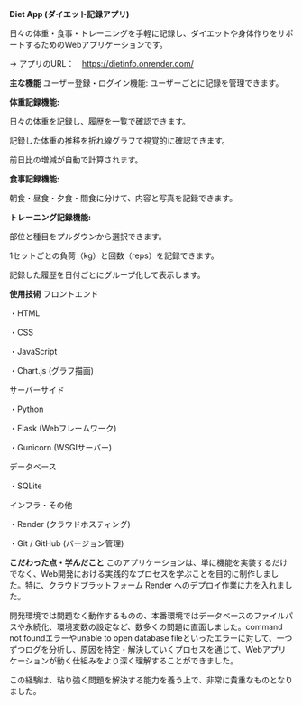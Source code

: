**Diet App (ダイエット記録アプリ)**

日々の体重・食事・トレーニングを手軽に記録し、ダイエットや身体作りをサポートするためのWebアプリケーションです。

→ アプリのURL：　https://dietinfo.onrender.com/

**主な機能**
ユーザー登録・ログイン機能: ユーザーごとに記録を管理できます。

**体重記録機能:**

日々の体重を記録し、履歴を一覧で確認できます。

記録した体重の推移を折れ線グラフで視覚的に確認できます。

前日比の増減が自動で計算されます。

**食事記録機能:**

朝食・昼食・夕食・間食に分けて、内容と写真を記録できます。

**トレーニング記録機能:**

部位と種目をプルダウンから選択できます。

1セットごとの負荷（kg）と回数（reps）を記録できます。

記録した履歴を日付ごとにグループ化して表示します。

**使用技術**
フロントエンド

・HTML

・CSS

・JavaScript

・Chart.js (グラフ描画)

サーバーサイド

・Python

・Flask (Webフレームワーク)

・Gunicorn (WSGIサーバー)

データベース

・SQLite

インフラ・その他

・Render (クラウドホスティング)

・Git / GitHub (バージョン管理)

**こだわった点・学んだこと**
このアプリケーションは、単に機能を実装するだけでなく、Web開発における実践的なプロセスを学ぶことを目的に制作しました。特に、クラウドプラットフォーム Render へのデプロイ作業に力を入れました。

開発環境では問題なく動作するものの、本番環境ではデータベースのファイルパスや永続化、環境変数の設定など、数多くの問題に直面しました。command not foundエラーやunable to open database fileといったエラーに対して、一つずつログを分析し、原因を特定・解決していくプロセスを通じて、Webアプリケーションが動く仕組みをより深く理解することができました。

この経験は、粘り強く問題を解決する能力を養う上で、非常に貴重なものとなりました。
